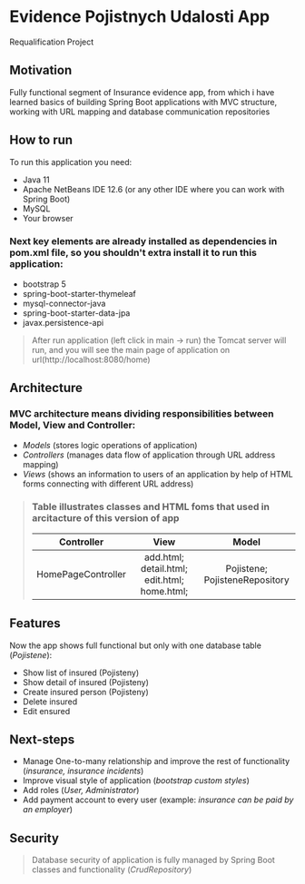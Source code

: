 # Evidence Pojistnych Udalosti App
Requalification Project



## Motivation

Fully functional segment of Insurance evidence app, from which i have learned basics of building Spring Boot applications with MVC structure, working with URL mapping and database communication repositories



## How to run

To run this application you need:

- Java 11
- Apache NetBeans IDE 12.6 (or any other IDE where you can work with Spring Boot)
- MySQL
- Your browser



### Next key elements are already installed as dependencies in pom.xml file, so you shouldn't extra install it to run this application:

- bootstrap 5
- spring-boot-starter-thymeleaf
- mysql-connector-java
- spring-boot-starter-data-jpa
- javax.persistence-api

> 
> After run application (left click in main -> run) the Tomcat server will run, and you will see the main page of application on url(http://localhost:8080/home)
> 



## Architecture

### MVC architecture means dividing responsibilities between Model, View and Controller:

- *Models* (stores logic operations of application)
- *Controllers* (manages data flow of application through URL address mapping)
- *Views* (shows an information to users of an application by help of HTML forms connecting with different URL address)


> ### Table illustrates classes and HTML foms that used in arcitacture of this version of app
> 
> | **Controller** | **View** | **Model** |
> | :-----------: | :-----: | :-------: |
> | HomePageController | add.html; detail.html; edit.html; home.html; | Pojistene; PojisteneRepository |



## Features

Now the app shows full functional but only with one database table (*Pojistene*):

- Show list of insured (Pojisteny)
- Show detail of insured (Pojisteny)
- Create insured person (Pojisteny)
- Delete insured
- Edit ensured



## Next-steps

- Manage One-to-many relationship and improve the rest of functionality (*insurance, insurance incidents*)
- Improve visual style of application (*bootstrap custom styles*)
- Add roles (*User, Administrator*)
- Add payment account to every user (example: *insurance can be paid by an employer*)



## Security

> Database security of application is fully managed by Spring Boot classes and functionality (*CrudRepository*)
